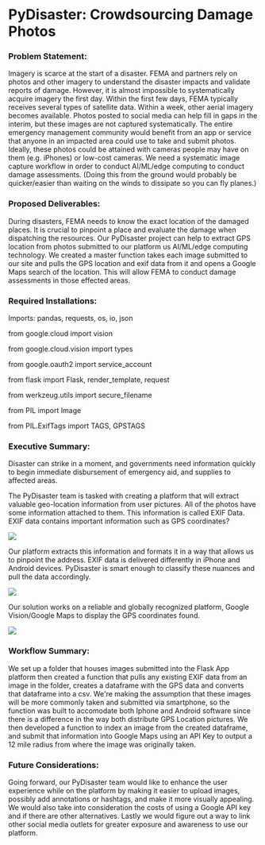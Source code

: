 # PyDisaster: Crowdsourcing Damage Photos

### Problem Statement: 
Imagery is scarce at the start of a disaster. FEMA and partners rely on photos and other imagery to understand the disaster impacts and validate reports of damage. However, it is almost impossible to systematically acquire imagery the first day. Within the first few days, FEMA typically receives several types of satellite data. Within a week, other aerial imagery becomes available. Photos posted to social media can help fill in gaps in the interim, but these images are not captured systematically. The entire emergency management community would benefit from an app or service that anyone in an impacted area could use to take and submit photos. Ideally, these photos could be attained with cameras people may have on them (e.g. iPhones) or low-cost cameras. We need a systematic image capture workflow in order to conduct AI/ML/edge computing to conduct damage assessments. (Doing this from the ground would probably be quicker/easier than waiting on the winds to dissipate so you can fly planes.)

### Proposed Deliverables:
During disasters, FEMA needs to know the exact location of the damaged places. It is crucial to pinpoint a place and evaluate the damage when dispatching the resources. Our PyDisaster project can help to extract GPS location from photos submitted to our platform us AI/ML/edge computing technology. We created a master function takes each image submitted to our site and pulls the GPS location and exif data from it and opens a Google Maps search of the location. This will allow FEMA to conduct damage assessments in those effected areas.

### Required Installations:
Imports: pandas, requests, os, io, json

from google.cloud import vision

from google.cloud.vision import types

from google.oauth2 import service_account

from flask import Flask, render_template, request

from werkzeug.utils import secure_filename

from PIL import Image

from PIL.ExifTags import TAGS, GPSTAGS

### Executive Summary:

Disaster can strike in a moment, and governments need information quickly to begin immediate disbursement of emergency aid, and supplies to affected areas.


The PyDisaster team is tasked with creating a platform that will extract valuable geo-location information from user pictures. All of the photos have some information attached to them. This information is called EXIF Data. EXIF data contains important information such as GPS coordinates? 

![](Assets/Capture1.PNG)


Our platform extracts this information and formats it in a way that allows us to pinpoint the address. EXIF data is delivered differently in iPhone and Android devices. PyDisaster is smart enough to classify these nuances and pull the data accordingly.

![](Assets/Capture2.PNG)

Our solution works on a reliable and globally recognized platform, Google Vision/Google Maps to display the GPS coordinates found.  

![](Assets/Capture3.PNG)


### Workflow Summary:
We set up a folder that houses images submitted into the Flask App platform then created a function that pulls any existing EXIF data from an image in the folder, creates a dataframe with the GPS data and converts that dataframe into a csv. We're making the assumption that these images will be more commonly taken and submitted via smartphone, so the function was built to accomodate both Iphone and Android software since there is a difference in the way both distribute GPS Location pictures. We then developed a function to index an image from the created dataframe, and submit that information into Google Maps using an API Key to output a 12 mile radius from where the image was originally taken.


### Future Considerations:
Going forward, our PyDisaster team would like to enhance the user experience while on the platform by making it easier to upload images, possibly add annotations or hashtags, and make it more visually appealing. We would also take into consideration the costs of using a Google API key and if there are other alternatives. Lastly we would figure out a way to link other social media outlets for greater exposure and awareness to use our platform.
